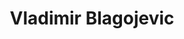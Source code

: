 ---
layout: author
title: Vladimir Blagojevic
name: Vladimir Blagojevic
slug: vladimir-blagojevic
position: Senior Software Engineer
image: /images/authors/vladimir-blagojevic.png
socials:
  author_page:
    - name: LinkedIn
      url: https://linkedin.com/in/blagojevicvladimir
      icon: /images/icons/linkedin-white.svg
    - name: Twitter
      url: https://twitter.com/vladblagoje
      icon: /images/icons/twitter-white.svg
  blog_posts:
    - name: LinkedIn
      url: https://linkedin.com/in/blagojevicvladimir
      icon: /images/icons/linkedin-dark.svg
    - name: Twitter
      url: https://twitter.com/vladblagoje
      icon: /images/icons/twitter-dark.svg
    - name: GitHub
      url: https://github.com/vblagoje
      icon: /images/icons/github.svg
---